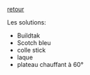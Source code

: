 [retour](../README.md)  

Les solutions: 
- Buildtak
- Scotch bleu
- colle stick 
- laque 
- plateau chauffant à 60°